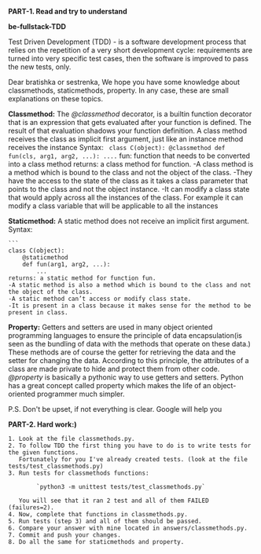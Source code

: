 **PART-1. Read and try to understand**

**be-fullstack-TDD**

Test Driven Development (TDD) - is a software development process that relies on the repetition of a very short development cycle: requirements are turned into very specific test cases, then the software is improved to pass the new tests, only.

Dear bratishka or sestrenka, We hope you have some knowledge about classmethods, staticmethods, property.
In any case, these are small explanations on these topics.

**Classmethod:**
    The *@classmethod* decorator, is a builtin function decorator that is an expression that gets evaluated after your function is defined. The result of that evaluation shadows your function definition.
    A class method receives the class as implicit first argument, just like an instance method receives the instance
    Syntax:
    ```
    class C(object):
        @classmethod
        def fun(cls, arg1, arg2, ...):
        ....```
    fun: function that needs to be converted into a class method
    returns: a class method for function.
    -A class method is a method which is bound to the class and not the object of the class.
    -They have the access to the state of the class as it takes a class parameter that points to the class and not the object instance.
    -It can modify a class state that would apply across all the instances of the class. For example it can modify a class variable that will be applicable to all the instances


**Staticmethod:**
    A static method does not receive an implicit first argument.
    Syntax:
    
    ```
    class C(object):
        @staticmethod
        def fun(arg1, arg2, ...):
            ...
    returns: a static method for function fun.
    -A static method is also a method which is bound to the class and not the object of the class.
    -A static method can’t access or modify class state.
    -It is present in a class because it makes sense for the method to be present in class.

**Property:**
    Getters and setters are used in many object oriented programming languages to ensure the principle of data encapsulation(is seen as the bundling of data with the methods that operate on these data.)
    These methods are of course the getter for retrieving the data and the setter for changing the data.
    According to this principle, the attributes of a class are made private to hide and protect them from other code.
    *@property* is basically a pythonic way to use getters and setters.
    Python has a great concept called property which makes the life of an object-oriented programmer much simpler.

P.S. Don't be upset, if not everything is clear. Google will help you

**PART-2. Hard work:)**
    
    1. Look at the file classmethods.py.
    2. To follow TDD the first thing you have to do is to write tests for the given functions.
       Fortunately for you I've already created tests. (look at the file tests/test_classmethods.py)
    3. Run tests for classmethods functions:
      
            `python3 -m unittest tests/test_classmethods.py`
                           
       You will see that it ran 2 test and all of them FAILED (failures=2).
    4. Now, complete that functions in classmethods.py.
    5. Run tests (step 3) and all of them should be passed.
    6. Compare your answer with mine located in answers/classmethods.py.
    7. Commit and push your changes.
    8. Do all the same for staticmethods and property.
    
